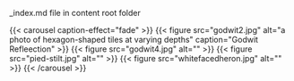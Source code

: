 

_index.md file in content root folder


{{< carousel caption-effect="fade" >}}
  {{< figure src="godwit2.jpg" alt="a photo of hexagon-shaped tiles at varying depths" caption="Godwit Refleection" >}}
  {{< figure src="godwit4.jpg" alt="" >}}
  {{< figure src="pied-stilt.jpg" alt="" >}}
  {{< figure src="whitefacedheron.jpg" alt="" >}}
 {{< /carousel >}}